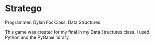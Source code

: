 # Stratego
Programmer: Dylan Fox
Class: Data Structures

This game was created for my final in my Data Structures class. I used Python and the PyGame library.

